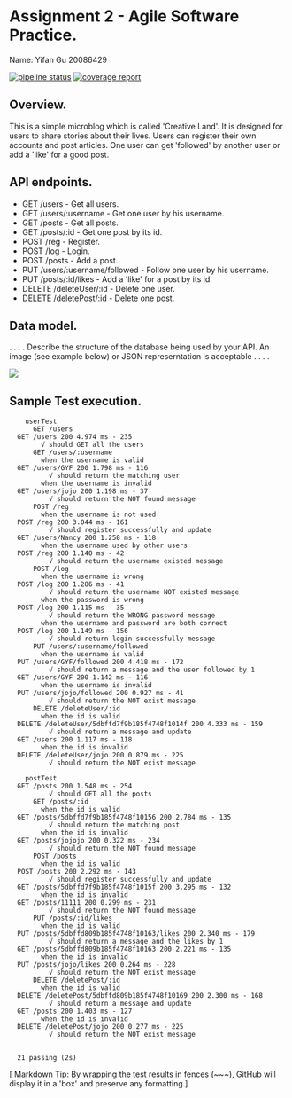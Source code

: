 # Assignment 2 - Agile Software Practice.

Name: Yifan Gu 20086429

[![pipeline status](https://gitlab.com/Albert6429/mymicroblog-cicd/badges/master/pipeline.svg)](https://gitlab.com/Albert6429/mymicroblog-cicd/commits/master)
[![coverage report](https://gitlab.com/Albert6429/mymicroblog-cicd/badges/master/coverage.svg)](https://gitlab.com/Albert6429/mymicroblog-cicd/commits/master)

## Overview.

This is a simple microblog which is called 'Creative Land'. It is designed for users to share stories about their lives. Users can register their own accounts and post articles. One user can get 'followed' by another user or add a 'like' for a good post.

## API endpoints.

   + GET /users - Get all users.
   + GET /users/:username - Get one user by his username.
   + GET /posts - Get all posts.
   + GET /posts/:id - Get one post by its id.
   + POST /reg - Register.
   + POST /log - Login.
   + POST /posts - Add a post.
   + PUT /users/:username/followed - Follow one user by his username.
   + PUT /posts/:id/likes - Add a 'like' for a post by its id.
   + DELETE /deleteUser/:id - Delete one user.
   + DELETE /deletePost/:id - Delete one post.


## Data model.

. . . . Describe the structure of the database being used by your API. An image (see example below) or JSON represerntation is acceptable . . . . 

![][datamodel]


## Sample Test execution.



~~~
    userTest
      GET /users
  GET /users 200 4.974 ms - 235
        √ should GET all the users
      GET /users/:username
        when the username is valid
  GET /users/GYF 200 1.798 ms - 116
          √ should return the matching user
        when the username is invalid
  GET /users/jojo 200 1.198 ms - 37
          √ should return the NOT found message
      POST /reg
        when the username is not used
  POST /reg 200 3.044 ms - 161
          √ should register successfully and update
  GET /users/Nancy 200 1.258 ms - 118
        when the username used by other users
  POST /reg 200 1.140 ms - 42
          √ should return the username existed message
      POST /log
        when the username is wrong
  POST /log 200 1.286 ms - 41
          √ should return the username NOT existed message
        when the password is wrong
  POST /log 200 1.115 ms - 35
          √ should return the WRONG password message
        when the username and password are both correct
  POST /log 200 1.149 ms - 156
          √ should return login successfully message
      PUT /users/:username/followed
        when the username is valid
  PUT /users/GYF/followed 200 4.418 ms - 172
          √ should return a message and the user followed by 1
  GET /users/GYF 200 1.142 ms - 116
        when the username is invalid
  PUT /users/jojo/followed 200 0.927 ms - 41
          √ should return the NOT exist message
      DELETE /deleteUser/:id
        when the id is valid
  DELETE /deleteUser/5dbffd7f9b185f4748f1014f 200 4.333 ms - 159
          √ should return a message and update
  GET /users 200 1.117 ms - 118
        when the id is invalid
  DELETE /deleteUser/jojo 200 0.879 ms - 225
          √ should return the NOT exist message

    postTest
  GET /posts 200 1.548 ms - 254
          √ should GET all the posts
      GET /posts/:id
        when the id is valid
  GET /posts/5dbffd7f9b185f4748f10156 200 2.784 ms - 135
          √ should return the matching post
        when the id is invalid
  GET /posts/jojojo 200 0.322 ms - 234
          √ should return the NOT found message
      POST /posts
        when the id is valid
  POST /posts 200 2.292 ms - 143
          √ should register successfully and update
  GET /posts/5dbffd7f9b185f4748f1015f 200 3.295 ms - 132
        when the id is invalid
  GET /posts/11111 200 0.299 ms - 231
          √ should return the NOT found message
      PUT /posts/:id/likes
        when the id is valid
  PUT /posts/5dbffd809b185f4748f10163/likes 200 2.340 ms - 179
          √ should return a message and the likes by 1
  GET /posts/5dbffd809b185f4748f10163 200 2.221 ms - 135
        when the id is invalid
  PUT /posts/jojo/likes 200 0.264 ms - 228
          √ should return the NOT exist message
      DELETE /deletePost/:id
        when the id is valid
  DELETE /deletePost/5dbffd809b185f4748f10169 200 2.300 ms - 168
          √ should return a message and update
  GET /posts 200 1.403 ms - 127
        when the id is invalid
  DELETE /deletePost/jojo 200 0.277 ms - 225
          √ should return the NOT exist message


  21 passing (2s)

~~~

[ Markdown Tip: By wrapping the test results in fences (~~~), GitHub will display it in a 'box' and preserve any formatting.]


[datamodel]: ./public/images/model.png